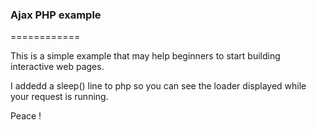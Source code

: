 <h3>Ajax PHP example</h3>
============

This is a simple example that may help beginners to start building interactive web pages.

I addedd a sleep() line to php so you can see the loader displayed while your request is running.

Peace ! 
